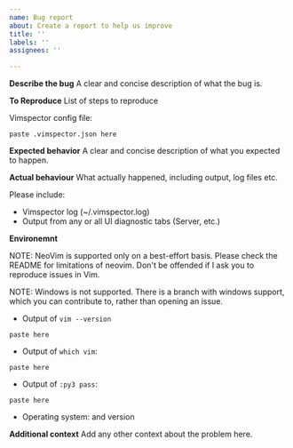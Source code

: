 ```yaml
---
name: Bug report
about: Create a report to help us improve
title: ''
labels: ''
assignees: ''

---
```


**Describe the bug**
A clear and concise description of what the bug is.

**To Reproduce**
List of steps to reproduce

Vimspector config file:

```
paste .vimspector.json here
```

**Expected behavior**
A clear and concise description of what you expected to happen.

**Actual behaviour**
What actually happened, including output, log files etc.

Please include:
* Vimspector log (~/.vimspector.log)
* Output from any or all UI diagnostic tabs (Server, etc.)

**Environemnt**

NOTE: NeoVim is supported only on a best-effort basis. Please check the README
for limitations of neovim. Don't be offended if I ask you to reproduce issues in
Vim.

NOTE: Windows is not supported. There is a branch with windows support, which
you can contribute to, rather than opening an issue.

* Output of `vim --version`

```
paste here
```

* Output of `which vim`:

```
paste here
```

* Output of `:py3 pass`:

```
paste here
```

* Operating system: <linux or macOS> and version

**Additional context**
Add any other context about the problem here.
